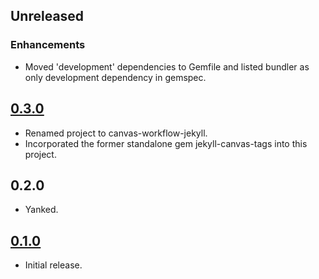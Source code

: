 ## Unreleased

### Enhancements
* Moved 'development' dependencies to Gemfile and listed bundler as only
  development dependency in gemspec.

## [0.3.0](https://github.com/jiverson002/canvas-workflow-jekyll/releases/tag/0.3.0)
* Renamed project to canvas-workflow-jekyll.
* Incorporated the former standalone gem jekyll-canvas-tags into this project.

## 0.2.0
* Yanked.

## [0.1.0](https://github.com/jiverson002/canvas-workflow-jekyll/releases/tag/0.1.0)
* Initial release.
